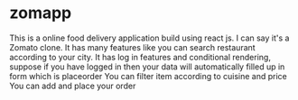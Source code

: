 # zomapp
This is a online food delivery application build using react js. I can say it's a Zomato clone.
It has many features like you can search restaurant according to your city.
It has log in features and conditional rendering, suppose if you have logged in then your data will automatically filled up in form which is placeorder
You can filter item according to cuisine and price
You can add and place your order
